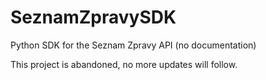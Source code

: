 # SeznamZpravySDK
Python SDK for the Seznam Zpravy API (no documentation)

This project is abandoned, no more updates will follow.
